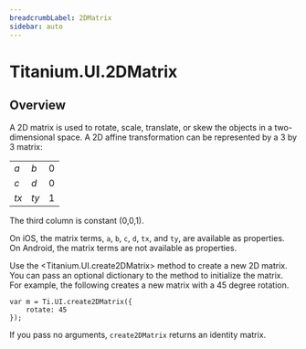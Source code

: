 ```yaml
---
breadcrumbLabel: 2DMatrix
sidebar: auto
---
```


# Titanium.UI.2DMatrix

<ProxySummary/>

## Overview

A 2D matrix is used to rotate, scale, translate, or skew the objects in a two-dimensional space.
A 2D affine transformation can be  represented by a 3 by 3 matrix:

<table>
<tr><td><i>a</i></td><td><i>b</i></td><td>0</td></tr>
<tr><td><i>c</i></td><td><i>d</i></td><td>0</td></tr>
<tr><td><i>tx</i></td><td><i>ty</i></td><td>1</td></tr>
</table>

The third column is constant (0,0,1).

On iOS, the matrix terms, `a`, `b`, `c`, `d`, `tx`, and `ty`,
are available as properties. On Android, the matrix terms are not available as properties.

Use the <Titanium.UI.create2DMatrix> method to create a new 2D matrix. You can
pass an optional <MatrixCreationDict> dictionary to the method to initialize the
matrix. For example, the following creates a new matrix with a 45 degree rotation.

    var m = Ti.UI.create2DMatrix({
        rotate: 45
    });

If you pass no arguments, `create2DMatrix` returns an identity matrix.

<ApiDocs/>
